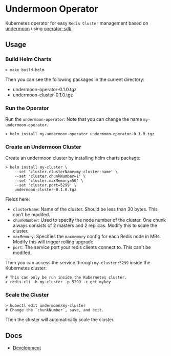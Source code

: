 # Undermoon Operator
Kubernetes operator for easy `Redis Cluster` management
based on [undermoon](https://github.com/doyoubi/undermoon)
using [operator-sdk](https://sdk.operatorframework.io/).

## Usage

### Build Helm Charts
```
> make build-helm
```

Then you can see the following packages in the current directory:
- undermoon-operator-0.1.0.tgz
- undermoon-cluster-0.1.0.tgz

### Run the Operator
Run the `undermoon-operator`:
Note that you can change the name `my-undermoon-operator`.
```
> helm install my-undermoon-operator undermoon-operator-0.1.0.tgz
```

### Create an Undermoon Cluster
Create an undermoon cluster by installing helm charts package:
```
> helm install my-cluster \
    --set 'cluster.clusterName=my-cluster-name' \
    --set 'cluster.chunkNumber=1' \
    --set 'cluster.maxMemory=50' \
    --set 'cluster.port=5299' \
    undermoon-cluster-0.1.0.tgz
```

Fields here:
- `clusterName`: Name of the cluster. Should be less than 30 bytes.
    This can't be modifed.
- `chunkNumber`: Used to specify the node number of the cluster.
    One chunk always consists of 2 masters and 2 replicas.
    Modify this to scale the cluster.
- `maxMemory`: Specifies the `maxmemory` config for each Redis node in MBs.
    Modify this will trigger rolling upgrade.
- `port`: The service port your redis clients connect to.
    This can't be modifed.

Then you can access the service through `my-cluster:5299` inside the Kubernetes cluster:
```
# This can only be run inside the Kubernetes cluster.
> redis-cli -h my-cluster -p 5299 -c get mykey
```

### Scale the Cluster
```
> kubectl edit undermoon/my-cluster
# Change the `chunkNumber`, save, and exit.
```
Then the cluster will automatically scale the cluster.

## Docs
- [Development](./docs/development.md)
